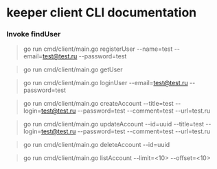 # keeper client CLI documentation

### Invoke findUser

> go run cmd/client/main.go registerUser --name=test --email=test@test.ru --password=test

> go run cmd/client/main.go getUser

> go run cmd/client/main.go loginUser --email=test@test.ru --password=test


> go run cmd/client/main.go createAccount --title=test --login=test@test.ru --password=test --comment=test --url=test.ru

> go run cmd/client/main.go updateAccount --id=uuid --title=test --login=test@test.ru --password=test --comment=test --url=test.ru

> go run cmd/client/main.go deleteAccount --id=uuid

> go run cmd/client/main.go listAccount --limit=<10> --offset=<10>